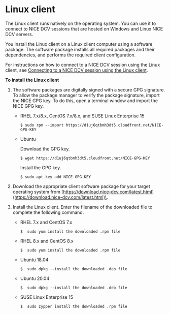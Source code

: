 # Linux client<a name="client-linux"></a>

The Linux client runs natively on the operating system\. You can use it to connect to NICE DCV sessions that are hosted on Windows and Linux NICE DCV servers\.

You install the Linux client on a Linux client computer using a software package\. The software package installs all required packages and their dependencies, and performs the required client configuration\.

For instructions on how to connect to a NICE DCV session using the Linux client, see [Connecting to a NICE DCV session using the Linux client](using-connecting-linux.md)\.

**To install the Linux client**

1. The software packages are digitally signed with a secure GPG signature\. To allow the package manager to verify the package signature, import the NICE GPG key\. To do this, open a terminal window and import the NICE GPG key\.
   + RHEL 7\.x/8\.x, CentOS 7\.x/8\.x, and SUSE Linux Enterprise 15

     ```
     $ sudo rpm --import https://d1uj6qtbmh3dt5.cloudfront.net/NICE-GPG-KEY
     ```
   + Ubuntu

     Download the GPG key\.

     ```
     $ wget https://d1uj6qtbmh3dt5.cloudfront.net/NICE-GPG-KEY
     ```

     Install the GPG key\.

     ```
     $ sudo apt-key add NICE-GPG-KEY
     ```

1. Download the appropriate client software package for your target operating system from [https://download.nice-dcv.com/latest.html](https://download.nice-dcv.com/latest.html)\.

1. Install the Linux client\. Enter the filename of the downloaded file to complete the following command\.
   + RHEL 7\.x and CentOS 7\.x

     ```
     $  sudo yum install the downloaded .rpm file
     ```
   + RHEL 8\.x and CentOS 8\.x

     ```
     $  sudo yum install the downloaded .rpm file
     ```
   + Ubuntu 18\.04

     ```
     $  sudo dpkg --install the downloaded .deb file
     ```
   + Ubuntu 20\.04

     ```
     $  sudo dpkg --install the downloaded .deb file
     ```
   + SUSE Linux Enterprise 15

     ```
     $  sudo zypper install the downloaded .rpm file
     ```